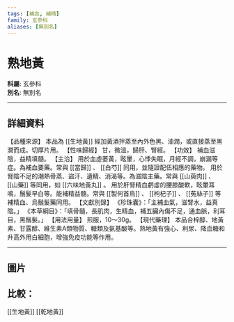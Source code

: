 ```yaml
---
tags: [補血, 補精]
family: 玄參科
aliases: [無別名]
---
```


# 熟地黃

**科屬**: 玄參科  
**別名**: 無別名  

---

## 詳細資料
【品種來源】
本品為 [[生地黃]] 經加黃酒拌蒸至內外色黑、油潤，或直接蒸至黑潤而成。切厚片用。
【性味歸經】
甘，微溫，歸肝、腎經。
【功效】
補血滋陰，益精填髓。
【主治】
用於血虛萎黃，眩暈，心悸失眠，月經不調，崩漏等症。為補血要藥。常與 [[當歸]] 、 [[白芍]] 同用，並隨證配伍相應的藥物。
用於腎陰不足的潮熱骨蒸、盜汗、遺精、消渴等。為滋陰主藥。常與 [[山萸肉]] 、 [[山藥]] 等同用，如 [[六味地黃丸]] 。
用於肝腎精血虧虛的腰膝酸軟，眩暈耳鳴，鬚髮早白等。能補精益髓。常與 [[製何首烏]] 、 [[枸杞子]] 、 [[菟絲子]] 等補精血、烏鬚髮藥同用。
【文獻別錄】
《珍珠囊》：「主補血氣，滋腎水，益真陰。」
《本草綱目》：「填骨髓，長肌肉，生精血，補五臟內傷不足，通血脈，利耳目，黑鬚髮。」
【用法用量】
煎服，10～30g。
【現代藥理】
本品合梓醇、地黃素、甘露醇、維生素A類物質、糖類及氨基酸等。熟地黃有強心、利尿、降血糖和升高外用白細胞，增強免疫功能等作用。

---

## 圖片
## 比較：
[[生地黃]]
[[乾地黃]]
